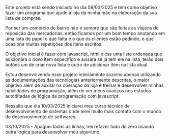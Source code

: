 Este projeto está sendo iniciado no dia 08/03/2025 e tem como objetivo fazer um programa que ajude a loja da minha mãe na elaboração da sua lista de compras.

Por ser um comércio de bairro não é sempre que são feitas as viajens de reposição das mercadorias, então ficamos por um bom tempo anotando em uma lista de papel o que falta e o que os clientes estão pedindo, o que ocasiona muitas repetições dos itens escritos.

O objetivo inicial é fazer com javascript, html e css uma lista ordenada que adicionára o novo item específico e avisára se já tem ele na lista, terão dois botões um de criar nova lista e outro de adicionar item na lista atual.

Estou desenvolvendo esse projeto inteiramente sozinho apenas utilizando as documentações das tecnologias anteriormente descritas, o maior objetivo além de auxilar na operação da loja é treinar e desenvolver minhas habilidades de programação, além de ver meus avanços nos estudos autoditadas de lógica de programação com javascript.

Ressalto que dia 10/03/2025 iniciarei meu curso técnico de desenvolvimento de sistemas onde terei muito mais contato com o mundo do desenvovimento de softwares.

03/10/2025 - Apaguei todas as linhas, irei refazer tudo do zero usando outra lógica para desenvolver meu algoritmo.